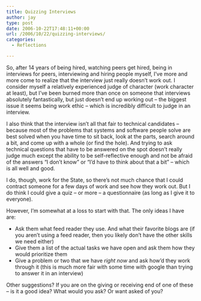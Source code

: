 ```yaml
---
title: Quizzing Interviews
author: jay
type: post
date: 2006-10-22T17:48:11+00:00
url: /2006/10/22/quizzing-interviews/
categories:
  - Reflections

---
```

So, after 14 years of being hired, watching peers get hired, being in interviews for peers, interviewing and hiring people myself, I’ve more and more come to realize that the interview just really doesn’t work out. I consider myself a relatively experienced judge of character (work character at least), but I’ve been burned more than once on someone that interviews absolutely fantastically, but just doesn’t end up working out &#8211; the biggest issue it seems being work ethic &#8211; which is incredibly difficult to judge in an interview.

I also think that the interview isn’t all that fair to technical candidates &#8211; because most of the problems that systems and software people solve are best solved when you have time to sit back, look at the parts, search around a bit, and come up with a whole (or find the hole). And trying to ask technical questions that have to be answered on the spot doesn’t really judge much except the ability to be self-reflective enough and not be afraid of the answers “I don’t know” or “I’d have to think about that a bit” &#8211; which is all well and good.

I do, though, work for the State, so there’s not much chance that I could contract someone for a few days of work and see how they work out. But I do think I could give a quiz &#8211; or more &#8211; a questionnaire (as long as I give it to everyone).

However, I’m somewhat at a loss to start with that. The only ideas I have are:

  * Ask them what feed reader they use. And what their favorite blogs are (if you aren’t using a feed reader, then you likely don’t have the other skills we need either)
  * Give them a list of the actual tasks we have open and ask them how they would prioritize them
  * Give a problem or two that we have _right now_ and ask how’d they work through it (this is much more fair with some time with google than trying to answer it in an interview)

Other suggestions? If you are on the giving or receiving end of one of these &#8211; is it a good idea? What would you ask? Or want asked of you?